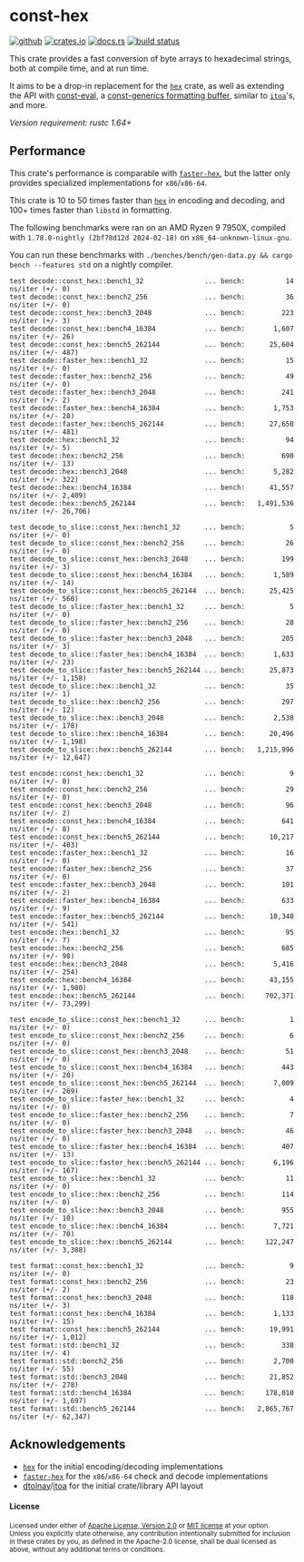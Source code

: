 # const-hex

[![github](https://img.shields.io/badge/github-danipopes/const--hex-8da0cb?style=for-the-badge&labelColor=555555&logo=github)](https://github.com/danipopes/const-hex)
[![crates.io](https://img.shields.io/crates/v/const-hex.svg?style=for-the-badge&color=fc8d62&logo=rust)](https://crates.io/crates/const-hex)
[![docs.rs](https://img.shields.io/badge/docs.rs-const--hex-66c2a5?style=for-the-badge&labelColor=555555&logo=docs.rs)](https://docs.rs/const-hex)
[![build status](https://img.shields.io/github/actions/workflow/status/danipopes/const-hex/ci.yml?branch=master&style=for-the-badge)](https://github.com/danipopes/const-hex/actions?query=branch%3Amaster)

This crate provides a fast conversion of byte arrays to hexadecimal strings,
both at compile time, and at run time.

It aims to be a drop-in replacement for the [`hex`] crate, as well as extending
the API with [const-eval], a [const-generics formatting buffer][buffer], similar
to [`itoa`]'s, and more.

_Version requirement: rustc 1.64+_

[const-eval]: https://docs.rs/const-hex/latest/const_hex/fn.const_encode.html
[buffer]: https://docs.rs/const-hex/latest/const_hex/struct.Buffer.html
[`itoa`]: https://docs.rs/itoa/latest/itoa/struct.Buffer.html

## Performance

This crate's performance is comparable with [`faster-hex`], but the latter only
provides specialized implementations for `x86`/`x86-64`.

This crate is 10 to 50 times faster than [`hex`] in encoding and decoding, and
100+ times faster than `libstd` in formatting.

The following benchmarks were ran on an AMD Ryzen 9 7950X, compiled with
`1.78.0-nightly (2bf78d12d 2024-02-18)` on `x86_64-unknown-linux-gnu`.

You can run these benchmarks with
`./benches/bench/gen-data.py && cargo bench --features std` on a nightly
compiler.

```log
test decode::const_hex::bench1_32               ... bench:          14 ns/iter (+/- 0)
test decode::const_hex::bench2_256              ... bench:          36 ns/iter (+/- 0)
test decode::const_hex::bench3_2048             ... bench:         223 ns/iter (+/- 3)
test decode::const_hex::bench4_16384            ... bench:       1,607 ns/iter (+/- 26)
test decode::const_hex::bench5_262144           ... bench:      25,604 ns/iter (+/- 487)
test decode::faster_hex::bench1_32              ... bench:          15 ns/iter (+/- 0)
test decode::faster_hex::bench2_256             ... bench:          49 ns/iter (+/- 0)
test decode::faster_hex::bench3_2048            ... bench:         241 ns/iter (+/- 2)
test decode::faster_hex::bench4_16384           ... bench:       1,753 ns/iter (+/- 28)
test decode::faster_hex::bench5_262144          ... bench:      27,650 ns/iter (+/- 481)
test decode::hex::bench1_32                     ... bench:          94 ns/iter (+/- 5)
test decode::hex::bench2_256                    ... bench:         690 ns/iter (+/- 13)
test decode::hex::bench3_2048                   ... bench:       5,282 ns/iter (+/- 322)
test decode::hex::bench4_16384                  ... bench:      41,557 ns/iter (+/- 2,409)
test decode::hex::bench5_262144                 ... bench:   1,491,536 ns/iter (+/- 26,706)

test decode_to_slice::const_hex::bench1_32      ... bench:           5 ns/iter (+/- 0)
test decode_to_slice::const_hex::bench2_256     ... bench:          26 ns/iter (+/- 0)
test decode_to_slice::const_hex::bench3_2048    ... bench:         199 ns/iter (+/- 3)
test decode_to_slice::const_hex::bench4_16384   ... bench:       1,589 ns/iter (+/- 14)
test decode_to_slice::const_hex::bench5_262144  ... bench:      25,425 ns/iter (+/- 560)
test decode_to_slice::faster_hex::bench1_32     ... bench:           5 ns/iter (+/- 0)
test decode_to_slice::faster_hex::bench2_256    ... bench:          28 ns/iter (+/- 0)
test decode_to_slice::faster_hex::bench3_2048   ... bench:         205 ns/iter (+/- 3)
test decode_to_slice::faster_hex::bench4_16384  ... bench:       1,633 ns/iter (+/- 23)
test decode_to_slice::faster_hex::bench5_262144 ... bench:      25,873 ns/iter (+/- 1,158)
test decode_to_slice::hex::bench1_32            ... bench:          35 ns/iter (+/- 1)
test decode_to_slice::hex::bench2_256           ... bench:         297 ns/iter (+/- 12)
test decode_to_slice::hex::bench3_2048          ... bench:       2,538 ns/iter (+/- 178)
test decode_to_slice::hex::bench4_16384         ... bench:      20,496 ns/iter (+/- 1,198)
test decode_to_slice::hex::bench5_262144        ... bench:   1,215,996 ns/iter (+/- 12,647)

test encode::const_hex::bench1_32               ... bench:           9 ns/iter (+/- 0)
test encode::const_hex::bench2_256              ... bench:          29 ns/iter (+/- 0)
test encode::const_hex::bench3_2048             ... bench:          96 ns/iter (+/- 2)
test encode::const_hex::bench4_16384            ... bench:         641 ns/iter (+/- 8)
test encode::const_hex::bench5_262144           ... bench:      10,217 ns/iter (+/- 403)
test encode::faster_hex::bench1_32              ... bench:          16 ns/iter (+/- 0)
test encode::faster_hex::bench2_256             ... bench:          37 ns/iter (+/- 0)
test encode::faster_hex::bench3_2048            ... bench:         101 ns/iter (+/- 2)
test encode::faster_hex::bench4_16384           ... bench:         633 ns/iter (+/- 9)
test encode::faster_hex::bench5_262144          ... bench:      10,340 ns/iter (+/- 541)
test encode::hex::bench1_32                     ... bench:          95 ns/iter (+/- 7)
test encode::hex::bench2_256                    ... bench:         685 ns/iter (+/- 98)
test encode::hex::bench3_2048                   ... bench:       5,416 ns/iter (+/- 254)
test encode::hex::bench4_16384                  ... bench:      43,155 ns/iter (+/- 1,980)
test encode::hex::bench5_262144                 ... bench:     702,371 ns/iter (+/- 73,299)

test encode_to_slice::const_hex::bench1_32      ... bench:           1 ns/iter (+/- 0)
test encode_to_slice::const_hex::bench2_256     ... bench:           6 ns/iter (+/- 0)
test encode_to_slice::const_hex::bench3_2048    ... bench:          51 ns/iter (+/- 0)
test encode_to_slice::const_hex::bench4_16384   ... bench:         443 ns/iter (+/- 20)
test encode_to_slice::const_hex::bench5_262144  ... bench:       7,009 ns/iter (+/- 269)
test encode_to_slice::faster_hex::bench1_32     ... bench:           4 ns/iter (+/- 0)
test encode_to_slice::faster_hex::bench2_256    ... bench:           7 ns/iter (+/- 0)
test encode_to_slice::faster_hex::bench3_2048   ... bench:          46 ns/iter (+/- 0)
test encode_to_slice::faster_hex::bench4_16384  ... bench:         407 ns/iter (+/- 13)
test encode_to_slice::faster_hex::bench5_262144 ... bench:       6,196 ns/iter (+/- 167)
test encode_to_slice::hex::bench1_32            ... bench:          11 ns/iter (+/- 0)
test encode_to_slice::hex::bench2_256           ... bench:         114 ns/iter (+/- 0)
test encode_to_slice::hex::bench3_2048          ... bench:         955 ns/iter (+/- 10)
test encode_to_slice::hex::bench4_16384         ... bench:       7,721 ns/iter (+/- 70)
test encode_to_slice::hex::bench5_262144        ... bench:     122,247 ns/iter (+/- 3,388)

test format::const_hex::bench1_32               ... bench:           9 ns/iter (+/- 0)
test format::const_hex::bench2_256              ... bench:          23 ns/iter (+/- 2)
test format::const_hex::bench3_2048             ... bench:         118 ns/iter (+/- 3)
test format::const_hex::bench4_16384            ... bench:       1,133 ns/iter (+/- 15)
test format::const_hex::bench5_262144           ... bench:      19,991 ns/iter (+/- 1,012)
test format::std::bench1_32                     ... bench:         338 ns/iter (+/- 4)
test format::std::bench2_256                    ... bench:       2,700 ns/iter (+/- 55)
test format::std::bench3_2048                   ... bench:      21,852 ns/iter (+/- 278)
test format::std::bench4_16384                  ... bench:     178,010 ns/iter (+/- 1,697)
test format::std::bench5_262144                 ... bench:   2,865,767 ns/iter (+/- 62,347)
```

## Acknowledgements

- [`hex`] for the initial encoding/decoding implementations
- [`faster-hex`] for the `x86`/`x86-64` check and decode implementations
- [dtolnay]/[itoa] for the initial crate/library API layout

[`hex`]: https://crates.io/crates/hex
[`faster-hex`]: https://crates.io/crates/faster-hex
[dtolnay]: https://github.com/dtolnay
[itoa]: https://github.com/dtolnay/itoa

#### License

<sup>
Licensed under either of <a href="LICENSE-APACHE">Apache License, Version
2.0</a> or <a href="LICENSE-MIT">MIT license</a> at your option.
</sup>

<br>

<sub>
Unless you explicitly state otherwise, any contribution intentionally submitted
for inclusion in these crates by you, as defined in the Apache-2.0 license,
shall be dual licensed as above, without any additional terms or conditions.
</sub>
